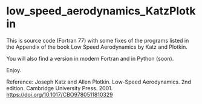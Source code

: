 # low_speed_aerodynamics_KatzPlotkin

This is source code (Fortran 77) with some fixes of the programs listed in the Appendix of the book Low Speed Aerodynamics by Katz and Plotkin.

You will also find a version in modern Fortran and in Python (soon).

Enjoy.



Reference:
Joseph Katz and Allen Plotkin. Low-Speed Aerodynamics. 2nd edition. Cambridge University Press. 2001. https://doi.org/10.1017/CBO9780511810329
